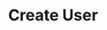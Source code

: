 ---
title: Create User
excerpt: >-
  Creates a new [User](#schema_user). When creating a new [User](#schema_user),
  the required tags must be provided. See the specific integration for more
  details.
api:
  file: botpress-api.json
  operationId: createUser
deprecated: false
hidden: false
metadata:
  title: ''
  description: ''
  robots: index
next:
  description: ''
---